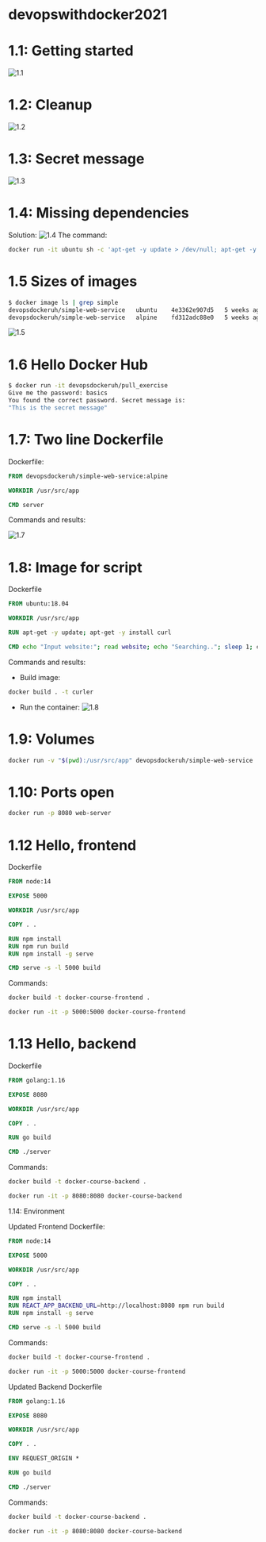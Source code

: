 # devopswithdocker2021

# 1.1: Getting started

![1.1](./1.1.png)

# 1.2: Cleanup

![1.2](./1.2.png)

# 1.3: Secret message

![1.3](./1.3.png)

# 1.4: Missing dependencies

Solution:
![1.4](./1.4.png)
The command:
```bash
docker run -it ubuntu sh -c 'apt-get -y update > /dev/null; apt-get -y install curl > /dev/null && echo "Input website:"; read website; echo "Searching.."; sleep 1; curl http://$website'
```

# 1.5 Sizes of images

```bash
$ docker image ls | grep simple
devopsdockeruh/simple-web-service   ubuntu    4e3362e907d5   5 weeks ago   83MB
devopsdockeruh/simple-web-service   alpine    fd312adc88e0   5 weeks ago   15.7MB
```
![1.5](./1.5.png)

# 1.6 Hello Docker Hub

```bash
$ docker run -it devopsdockeruh/pull_exercise
Give me the password: basics
You found the correct password. Secret message is:
"This is the secret message"
```

# 1.7: Two line Dockerfile

Dockerfile:
```Dockerfile
FROM devopsdockeruh/simple-web-service:alpine

WORKDIR /usr/src/app

CMD server
```
Commands and results:

![1.7](./1.7.png)

# 1.8: Image for script

Dockerfile
```Dockerfile
FROM ubuntu:18.04

WORKDIR /usr/src/app

RUN apt-get -y update; apt-get -y install curl

CMD echo "Input website:"; read website; echo "Searching.."; sleep 1; curl http://$website
```

Commands and results:

- Build image:
```bash
docker build . -t curler 
```
- Run the container:
![1.8](./1.8.png)

# 1.9: Volumes

```bash
docker run -v "$(pwd):/usr/src/app" devopsdockeruh/simple-web-service
```


# 1.10: Ports open

```bash
docker run -p 8080 web-server
```

# 1.12 Hello, frontend

Dockerfile 
```Dockerfile
FROM node:14

EXPOSE 5000

WORKDIR /usr/src/app

COPY . .

RUN npm install
RUN npm run build
RUN npm install -g serve

CMD serve -s -l 5000 build
```
Commands:
```bash
docker build -t docker-course-frontend .  
```
```bash
docker run -it -p 5000:5000 docker-course-frontend
```

# 1.13 Hello, backend

Dockerfile
```Dockerfile
FROM golang:1.16

EXPOSE 8080

WORKDIR /usr/src/app

COPY . .

RUN go build

CMD ./server

```

Commands:
```bash
docker build -t docker-course-backend .  
```
```bash
docker run -it -p 8080:8080 docker-course-backend
```


1.14: Environment

Updated Frontend Dockerfile:
```Dockerfile
FROM node:14

EXPOSE 5000

WORKDIR /usr/src/app

COPY . .

RUN npm install
RUN REACT_APP_BACKEND_URL=http://localhost:8080 npm run build
RUN npm install -g serve

CMD serve -s -l 5000 build
```

Commands:
```bash
docker build -t docker-course-frontend .  
```
```bash
docker run -it -p 5000:5000 docker-course-frontend
```

Updated Backend Dockerfile
```Dockerfile
FROM golang:1.16

EXPOSE 8080

WORKDIR /usr/src/app

COPY . .

ENV REQUEST_ORIGIN *

RUN go build

CMD ./server
```

Commands:
```bash
docker build -t docker-course-backend .  
```
```bash
docker run -it -p 8080:8080 docker-course-backend
```